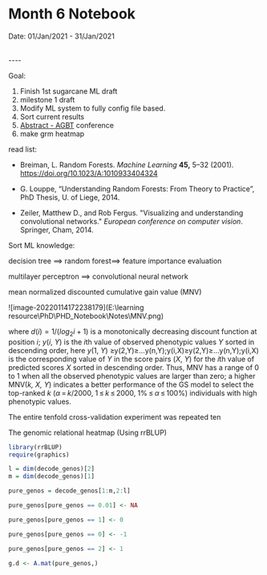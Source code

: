 Month 6 Notebook
====

Date: 01/Jan/2021 - 31/Jan/2021

<br>
----



Goal:

1. Finish 1st sugarcane ML draft
2. milestone 1 draft
3. Modify ML system to fully config file based.
4. Sort current results
4. [Abstract - AGBT](https://www.agbt.org/events/agbt-ag/abstract/) conference
4. make grm heatmap 



read list:

+ Breiman, L. Random Forests. *Machine Learning* **45,** 5–32 (2001). https://doi.org/10.1023/A:1010933404324
+ G. Louppe, “Understanding Random Forests: From Theory to Practice”, PhD Thesis, U. of Liege, 2014.

+ Zeiler, Matthew D., and Rob Fergus. "Visualizing and understanding convolutional networks." *European conference on computer vision*. Springer, Cham, 2014.

Sort ML knowledge:



decision tree ==> random forest==> feature importance evaluation 

multilayer perceptron ==> convolutional neural network

mean normalized discounted cumulative gain value (MNV)

![image-20220114172238179](E:\learning resource\PhD\PHD_Notebook\Notes\MNV.png)

where $d(i)=1/(log_2i+1)$ is a monotonically decreasing discount function at position *i*; *y*(*i*, *Y*) is the *i*th value of observed phenotypic values *Y* sorted in descending order, here *y*(1, *Y*) ≥y(2,Y)≥…y(n,Y);y(i,X)≥y(2,Y)≥…y(n,Y);y(i,X) is the corresponding value of *Y* in the score pairs (*X*, *Y*) for the *i*th value of predicted scores *X* sorted in descending order. Thus, MNV has a range of 0 to 1 when all the observed phenotypic values are larger than zero; a higher MNV(*k, X, Y*) indicates a better performance of the GS model to select the top-ranked *k* (*α* = *k*/2000, 1 ≤ *k* ≤ 2000, 1% ≤ *α* ≤ 100%) individuals with high phenotypic values.

The entire tenfold cross-validation experiment was repeated ten 



The genomic relational heatmap (Using rrBLUP)

```R
library(rrBLUP)
require(graphics)

l = dim(decode_genos)[2]
m = dim(decode_genos)[1]

pure_genos = decode_genos[1:m,2:l]

pure_genos[pure_genos == 0.01] <- NA

pure_genos[pure_genos == 1] <- 0

pure_genos[pure_genos == 0] <- -1

pure_genos[pure_genos == 2] <- 1

g.d <- A.mat(pure_genos,)
```

